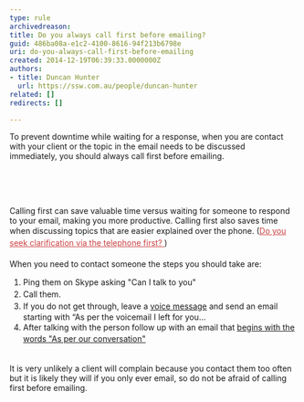 ```yaml
---
type: rule
archivedreason: 
title: Do you always call first before emailing?
guid: 486ba08a-e1c2-4100-8616-94f213b6798e
uri: do-you-always-call-first-before-emailing
created: 2014-12-19T06:39:33.0000000Z
authors:
- title: Duncan Hunter
  url: https://ssw.com.au/people/duncan-hunter
related: []
redirects: []

---
```



​​​To prevent downtime while&#160;waiting for a response, when you are contact with your client or the topic in&#160;the email needs to be discussed immediately,&#160;you should always call first before emailing.<br>
<br><excerpt class='endintro'></excerpt><br>
<p>​</p><p>Calling first can save valuable time versus waiting&#160;for someone to respond to your email, making you more productive. Calling first also&#160;saves time when discussing topics that are easier explained over the phone.&#160;​(<a href=/do-you-seek-clarification-via-the-telephone-first style="color&#58;#cc4141;border-bottom-color&#58;#cc4141;line-height&#58;20.8px;">Do you seek clarification via the telephone first?&#160;​</a><span style="line-height&#58;20.8px;">​</span>)<br><br>When you need to contact someone&#160;the steps you should take are&#58;</p><p></p><ol><li><span style="line-height&#58;20.8px;">​Ping them on Skype asking &quot;Can I talk to&#160;you&quot;</span><br></li><li><span style="line-height&#58;20.8px;">Call them.&#160;</span></li><li><span style="line-height&#58;20.8px;"></span><span style="line-height&#58;20.8px;">If you do not get through, leave a&#160;<a href=/do-you-use-voice-recordings-when-appropriate>voice&#160;message​</a>​ and send an email starting with “As per the voicemail I left for you…​</span><br></li><li><span style="line-height&#58;20.8px;">After talking with the person&#160;follow up with an email that </span><a href=/do-you-send-as-per-our-conversation-emails style="line-height&#58;20.8px;">begins with the words &quot;As per our conversation&quot;​</a><br></li></ol><p><span style="line-height&#58;20.8px;"><span style="line-height&#58;21px;">​<br></span></span>​It is very unlikely a client will complain because&#160;you contact them too often but it is likely they will if you only ever email, so do not be afraid of calling first before emailing.&#160;</p><div><span style="line-height&#58;21px;"><br></span></div>


